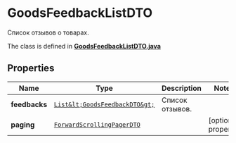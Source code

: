 

# GoodsFeedbackListDTO

Список отзывов о товарах. 

The class is defined in **[GoodsFeedbackListDTO.java](../../src/main/java/org/openapitools/model/GoodsFeedbackListDTO.java)**

## Properties

Name | Type | Description | Notes
------------ | ------------- | ------------- | -------------
**feedbacks** | [`List&lt;GoodsFeedbackDTO&gt;`](GoodsFeedbackDTO.md) | Список отзывов. | 
**paging** | [`ForwardScrollingPagerDTO`](ForwardScrollingPagerDTO.md) |  |  [optional property]




